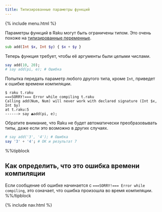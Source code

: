 ```yaml
---
title: Типизированные параметры функций
---
```


{% include menu.html %}

Параметры функций в Raku могут быть ограничены типом. Это очень похоже на [типизированные переменные](/ru/essentials/typed-variables/type-constraints/).

```raku
sub add(Int $x, Int $y) { $x + $y }
```

Теперь функция требует, чтобы её аргументы были целыми числами.

```raku
say add(10, 20);
# say add(pi, e); # Ошибка
```

Попытка передать параметр любого другого типа, кроме `Int`, приведет к ошибке времени компиляции.

```
$ raku t.raku
===SORRY!=== Error while compiling t.raku
Calling add(Num, Num) will never work with declared signature (Int $x, Int $y)
at t.raku:5
------> say ⏏add(pi, e);
```

Обратите внимание, что Raku не будет автоматически преобразовывать типы, даже если это возможно в других случаях.

```raku
# say add('3', '4'); # Ошибка
say '3' + '4'; # OK и результат 7
```

%%tipblock
## Как определить, что это ошибка времени компиляции
Если сообщение об ошибке начинается с `===SORRY!=== Error while compiling`, это означает, что ошибка произошла во время компиляции.
%%/tipblock

{% include nav.html %}